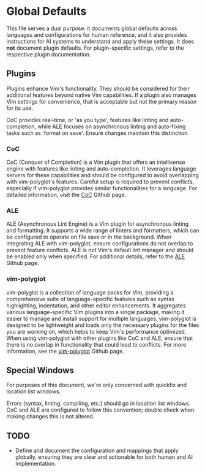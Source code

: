 # Global Defaults

This file serves a dual purpose: it documents global defaults across languages
and configurations for human reference, and it also provides instructions for
AI systems to understand and apply these settings. It does **not** document
plugin defaults. For plugin-specific settings, refer to the respective plugin
documentation.

## Plugins

Plugins enhance Vim's functionality. They should be considered for their
additional features beyond native Vim capabilities. If a plugin also manages
Vim settings for convenience, that is acceptable but not the primary reason
for its use.

CoC provides real-time, or 'as you type', features like linting and
auto-completion, while ALE focuses on asynchronous linting and auto-fixing
tasks such as 'format on save'. Ensure changes maintain this distinction.

### CoC

CoC (Conquer of Completion) is a Vim plugin that offers an intellisense engine
with features like linting and auto-completion. It leverages language servers
for these capabilities and should be configured to avoid overlapping with
vim-polyglot's features. Careful setup is required to prevent conflicts,
especially if vim-polyglot provides similar functionalities for a language.
For detailed information, visit the
[CoC](https://github.com/neoclide/coc.nvim) Github page.

### ALE

ALE (Asynchronous Lint Engine) is a Vim plugin for asynchronous linting and
formatting. It supports a wide range of linters and formatters, which can be
configured to operate on file save or in the background. When integrating ALE
with vim-polyglot, ensure configurations do not overlap to prevent feature
conflicts. ALE is not Vim's default lint manager and should be enabled only
when specified. For additional details, refer to the
[ALE](https://github.com/dense-analysis/ale) Github page.

### vim-polyglot

vim-polyglot is a collection of language packs for Vim, providing
a comprehensive suite of language-specific features such as syntax
highlighting, indentation, and other editor enhancements. It aggregates
various language-specific Vim plugins into a single package, making it easier
to manage and install support for multiple languages. vim-polyglot is designed
to be lightweight and loads only the necessary plugins for the files you are
working on, which helps to keep Vim's performance optimized. When using
vim-polyglot with other plugins like CoC and ALE, ensure that there is no
overlap in functionality that could lead to conflicts. For more information,
see the [vim-polyglot](https://github.com/sheerun/vim-polyglot) Github page.

## Special Windows

For purposes of this document, we're only concerned with quickfix and
location list windows.

Errors (syntax, linting, compiling, etc.) should go in location list windows.
CoC and ALE are configured to follow this convention; double check when making
changes this is not altered.

## TODO

* Define and document the configuration and mappings that apply globally,
    ensuring they are clear and actionable for both human and AI
    implementation.
